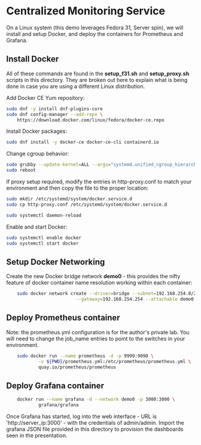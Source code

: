 # Centralized Monitoring Service

On a Linux system (this demo leverages Fedora 31, Server spin), we will
install and setup Docker, and deploy the containers for Prometheus and
Grafana.

## Install Docker

All of these commands are found in the **setup_f31.sh** and **setup_proxy.sh**
scripts in this directory. They are broken out here to explain what is being
done in case you are using a different Linux distribution.

Add Docker CE Yum repository:

```bash
sudo dnf -y install dnf-plugins-core
sudo dnf config-manager --add-repo \
    https://download.docker.com/linux/fedora/docker-ce.repo
```

Install Docker packages:

```bash
sudo dnf install -y docker-ce docker-ce-cli containerd.io
```

Change cgroup behavior:

```bash
sudo grubby --update-kernel=ALL --args="systemd.unified_cgroup_hierarchy=0"
sudo reboot
```

If proxy setup required, modify the entries in http-proxy.conf to
match your environment and then copy the file to the proper location:

```bash
sudo mkdir /etc/systemd/system/docker.service.d
sudo cp http-proxy.conf /etc/systemd/system/docker.service.d

sudo systemctl daemon-reload
```

Enable and start Docker:

```bash
sudo systemctl enable docker
sudo systemctl start docker
```

## Setup Docker Networking

Create the new Docker bridge network **demo0** - this provides the
nifty feature of docker container name resolution working within each
container:

```bash
    sudo docker network create --driver=bridge --subnet=192.168.254.0/24 \
                          --gateway=192.168.254.254 --attachable demo0
```

## Deploy Prometheus container

Note: the prometheus.yml configuration is for the author's private lab.
You will need to change the job_name entries to point to the switches
in your environment.

```bash
    sudo docker run --name prometheus -d -p 9999:9090 \
            -v ${PWD}/prometheus.yml:/etc/prometheus/prometheus.yml \
            quay.io/prometheus/prometheus
```

## Deploy Grafana container

```bash
    docker run --name grafana -d --network demo0 -p 3000:3000 \
            grafana/grafana
```

Once Grafana has started, log into the web interface - URL is
'http://server_ip:3000' - with the credentials of admin/admin. Import the
grafana JSON file provided in this directory to provision the dashboards
seen in the presentation.
